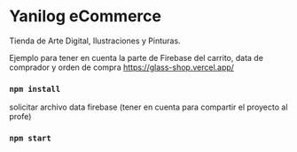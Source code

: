 # Yanilog eCommerce

Tienda de Arte Digital, Ilustraciones y Pinturas.


Ejemplo para tener en cuenta la parte de Firebase del carrito, data de comprador y orden de compra https://glass-shop.vercel.app/


### `npm install`

solicitar archivo data firebase (tener en cuenta para compartir el proyecto al profe)

### `npm start`
